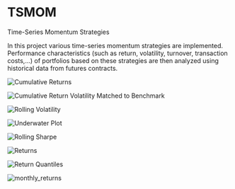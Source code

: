 # TSMOM
Time-Series Momentum Strategies

In this project various time-series momentum strategies are implemented. Performance characteristics (such as return, volatility, turnover, 
transaction costs,...) of portfolios based on these strategies are then analyzed using historical data from futures contracts. 

![Cumulative Returns](https://github.com/neizvestnyy27/TSMOM/blob/master/img/cumulative_returns.png)


![Cumulative Return Volatility Matched to Benchmark](https://github.com/neizvestnyy27/TSMOM/blob/master/img/cumulative_return_volatility_matched_to_benchmark.png)


![Rolling Volatility](https://github.com/neizvestnyy27/TSMOM/blob/master/img/rolling_volatility.png)


![Underwater Plot](https://github.com/neizvestnyy27/TSMOM/blob/master/img/underwater.png)


![Rolling Sharpe](https://github.com/neizvestnyy27/TSMOM/blob/master/img/rolling_sharpe.png)


![Returns](https://github.com/neizvestnyy27/TSMOM/blob/master/img/returns.png)


![Return Quantiles](https://github.com/neizvestnyy27/TSMOM/blob/master/img/return_quantiles.png)


![monthly_returns](https://github.com/neizvestnyy27/TSMOM/blob/master/img/distribution_monthly_ret.png)
